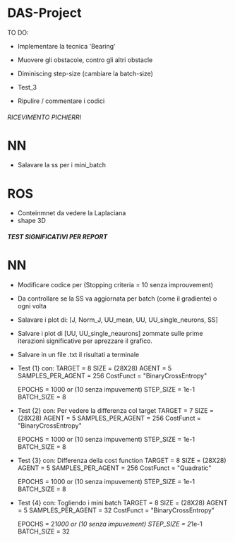 # DAS-Project

TO DO:
- Implementare la tecnica 'Bearing'
- Muovere gli obstacole, contro gli altri obstacle
- Diminiscing step-size (cambiare la batch-size)

- Test_3
- Ripulire / commentare i codici



###### RICEVIMENTO PICHIERRI  #############
# NN
- Salavare la ss per i mini_batch

# ROS
- Conteinmnet da vedere la Laplaciana
- shape 3D



##### TEST SIGNIFICATIVI PER REPORT #####
# NN
- Modificare codice per (Stopping criteria = 10 senza improuvement)
- Da controllare se la SS va aggiornata per batch (come il gradiente) o ogni volta

- Salavare i plot di: [J, Norm_J, UU_mean, UU, UU_single_neurons, SS]
- Salvare i plot di [UU, UU_single_neaurons] zommate sulle prime iterazioni significative per aprezzare il grafico.
- Salvare in un file .txt il risultati a terminale

- Test {1} con:
    TARGET              = 8
    SIZE                = (28X28)
    AGENT               = 5
    SAMPLES_PER_AGENT   = 256
    CostFunct = "BinaryCrossEntropy"

    EPOCHS      = 1000 or (10 senza impuvement)
    STEP_SIZE   = 1e-1
    BATCH_SIZE  = 8


- Test {2} con: Per vedere la differenza col target
    TARGET              = 7
    SIZE                = (28X28)
    AGENT               = 5
    SAMPLES_PER_AGENT   = 256
    CostFunct = "BinaryCrossEntropy"

    EPOCHS      = 1000 or (10 senza impuvement)
    STEP_SIZE   = 1e-1
    BATCH_SIZE  = 8


- Test {3} con: Differenza della cost function
    TARGET              = 8
    SIZE                = (28X28)
    AGENT               = 5
    SAMPLES_PER_AGENT   = 256
    CostFunct = "Quadratic"

    EPOCHS      = 1000 or (10 senza impuvement)
    STEP_SIZE   = 1e-1
    BATCH_SIZE  = 8


- Test {4} con: Togliendo i mini batch
    TARGET              = 8
    SIZE                = (28X28)
    AGENT               = 5
    SAMPLES_PER_AGENT   = 32
    CostFunct = "BinaryCrossEntropy"

    EPOCHS      = 2*1000 or (10 senza impuvement)
    STEP_SIZE   = 2*1e-1
    BATCH_SIZE  = 32
